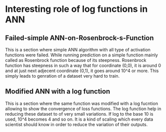 # Interesting role of log functions in ANN
## Failed-simple ANN-on-Rosenbrock-s-Function
This is a section where simple ANN algorithm with all type of activation functions were failed. While running prediction on a simple function mainly called as Rosenbrock function because of its steepness.
Rosenbrock function has steepness in such a way that for coordinate (0,0), it is around 0 and at just next adjecent coordinate (0,1), it goes around 10^4 or more.
This simply leads to genration of a dataset very hard to train.

## Modified ANN with a log function
This is a section where the same function was modified with a log fucntion allowing to show the convergence of loss functions.
The log function help in reducing these dataset to of very small variations. If log to the base 10 is used, 10^4 becomes 4 and so on. 
It is a kind of scaling which every data scientist should know in order to reduce the variation of their outputs.
